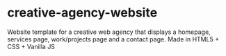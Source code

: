 # creative-agency-website
Website template for a creative web agency that displays a homepage, services page, work/projects page and a contact page. Made in HTML5 + CSS + Vanilla JS
